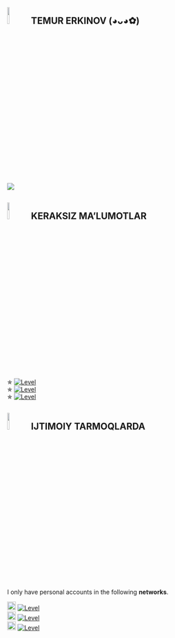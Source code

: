 <h2><img src="https://te.legra.ph/file/ce5a5d154736726e05c40.png" width="10%"> TEMUR ERKINOV (◕ᴗ◕✿)</h2>
<img src="https://i.imgur.com/b4YRYhP.jpeg">

<h2><img src="https://te.legra.ph/file/a7a7cfe66398989ea7899.png" width="10%"> KERAKSIZ MAʼLUMOTLAR</h2>
✯ <a href='https://github.com/thomasmod'><img src='https://img.shields.io/badge/Dasturlash boʻyicha:- Python, PHP, HTML, CSS-red?style=flat-square' alt='Level'></a><br>
✯ <a href='https://github.com/thomasmod'><img src='https://img.shields.io/badge/Grafika boʻyicha:- Procreate, IbisPaint, Painter-red?style=flat-square' alt='Level'></a><br>
✯ <a href='https://github.com/thomasmod'><img src='https://img.shields.io/badge/Hobbilarim:- Musiqa eshitish, Art ishlari, Oʻyinlar-red?style=flat-square' alt='Level'></a>

<h2><img src="https://te.legra.ph/file/2b66eef4952cedc2e1ffb.png" width="10%"> IJTIMOIY TARMOQLARDA</h2>
I only have personal accounts in the following <b>networks</b>.<br>

<img src="https://te.legra.ph/file/ad02280782f0cafbe372a.png" width="20px"> <a href='https://instagram.com/_temur.erkinov'><img src='https://img.shields.io/badge/Instagram-_temur.erkinov-orange?style=flat-square' alt='Level'></a><br>
<img src="https://te.legra.ph/file/91d2efe400346edafa0cb.png" width="20px"> <a href='https://telegram.me/netuzb'><img src='https://img.shields.io/badge/Telegram-@netuzb-orange?style=flat-square' alt='Level'></a><br>
<img src="https://te.legra.ph/file/96373389a8d6110b2bf53.png" width="20px"> <a href='https://github.com/Netuzb'><img src='https://img.shields.io/badge/Github-Netuzb-orange?style=flat-square' alt='Level'></a>
